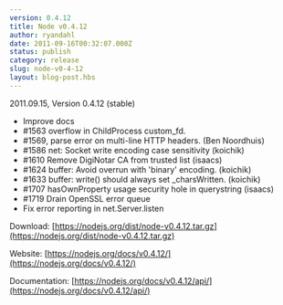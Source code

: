 ```yaml
---
version: 0.4.12
title: Node v0.4.12
author: ryandahl
date: 2011-09-16T00:32:07.000Z
status: publish
category: release
slug: node-v0-4-12
layout: blog-post.hbs
---
```


2011.09.15, Version 0.4.12 (stable)

* Improve docs
* #1563 overflow in ChildProcess custom\_fd.
* #1569, parse error on multi-line HTTP headers. (Ben Noordhuis)
* #1586 net: Socket write encoding case sensitivity (koichik)
* #1610 Remove DigiNotar CA from trusted list (isaacs)
* #1624 buffer: Avoid overrun with 'binary' encoding. (koichik)
* #1633 buffer: write() should always set \_charsWritten. (koichik)
* #1707 hasOwnProperty usage security hole in querystring (isaacs)
* #1719 Drain OpenSSL error queue
* Fix error reporting in net.Server.listen

Download: [https://nodejs.org/dist/node-v0.4.12.tar.gz](https://nodejs.org/dist/node-v0.4.12.tar.gz)

Website: [https://nodejs.org/docs/v0.4.12/](https://nodejs.org/docs/v0.4.12/)

Documentation: [https://nodejs.org/docs/v0.4.12/api/](https://nodejs.org/docs/v0.4.12/api/)
